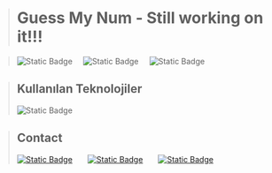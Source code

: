 ># Guess My Num - Still working on it!!!

>![Static Badge](https://img.shields.io/badge/3.19.2-%20?style=flat&logo=flutter&logoColor=%230175C2&label=flutter&labelColor=lightblue&color=darkgreen)
&nbsp; &nbsp; ![Static Badge](https://img.shields.io/badge/3.3.0-%20?style=flat&logo=dart&logoColor=%230175C2&label=%20dart&labelColor=lightblue&color=darkgreen)
&nbsp; &nbsp; ![Static Badge](https://img.shields.io/badge/2.31.1-%20?style=flat&logo=dev.to&logoColor=%230A0A0A&label=DevTools&labelColor=lightyellow&color=yellow)

>## Kullanılan Teknolojiler
>![Static Badge](https://img.shields.io/badge/Flutter-%20?style=for-the-badge&logo=flutter&logoColor=%2302569B&labelColor=lightblue&color=darkblue)
<!---
>## Install
>
>[Docker Desktop](https://www.docker.com/products/docker-desktop/)

>## Usage
>1. Clone this repo
>  ```sh
>    //open cmd
>    
>    cd /d C:\
>    
>    mkdir repo_project
>    
>    cd repo_project
>    
>    git clone https://github.com/OsmanBaturArpacik/KARTACA_GOREV.git
>  ```
>
>2. Build & Install
>  ```sh
>    cd client/client
>    
>    npm run build
>    
>    cd ../..
>    
>    cd core
>    
>    ./gradlew build
>  ```
>
>3. Docker Setup
>  ```sh
>    // open docker desktop
>    docker-compose build
>    
>    docker-compose up
>  ```
>4. docker-compose up'tan sonra 3000 portlu http://localhost:3000/ girebilirsiniz [Website URL](http://localhost:3000/)
>
>Script1
>  ```sh
>    // .env icindeki verileri degistirerek script degistirebilirsiniz.
>    // "deger" yerine istediginiz noktayı koyabilirisiniz. 
>    LATITUDE="deger"
>    LONGITUDE="deger"
>    INTENSITY="deger"
>    // setledikten sonra docker-compose up ile yeniden başlatabilirsiniz.
>  ```
>Script2
>  ```sh
>    // .env icindeki verileri degistirerek script degistirebilirsiniz.
>    // .env eğer üçü de "999" ise rastgele durdurulana kadar rastgele nokta oluşturur.(script2)
>    LATITUDE="999"
>    LONGITUDE="999"
>    INTENSITY="999"
>    // setledikten sonra docker-compose up ile yeniden başlatabilirsiniz.
>  ```
>
> #### Video: [Kullanım ve kurulum videosu](https://drive.google.com/drive/folders/11pE4PBO7X29caLyX9FvMFeZ1umJoHp2V?usp=drive_link)
--->
>## Contact
>[![Static Badge](https://img.shields.io/badge/Osman%20Batur%20Arpac%C4%B1k---?style=social&logo=linkedin&labelColor=white&color=lightblue)](https://www.linkedin.com/in/osman-batur-arpacik/)
>&nbsp; &nbsp; &nbsp; [![Static Badge](https://img.shields.io/badge/OsmanBaturArpacik---?style=social&logo=github&labelColor=white&color=lightblue)](https://github.com/OsmanBaturArpacik)
>&nbsp; &nbsp; &nbsp; [![Static Badge](https://img.shields.io/badge/osmanbatur%40outlook.com---?style=social&logo=microsoftoutlook&labelColor=white&color=lightblue)](mailto:osmanbatur@outlook.com)


